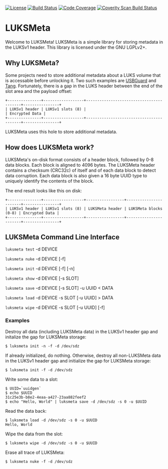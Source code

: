 [![License](http://img.shields.io/:license-lgpl2-blue.svg?style=flat-square)](http://www.gnu.org/licenses/lgpl-2.1.html)
[![Build Status](https://travis-ci.org/latchset/luksmeta.svg?branch=master)](https://travis-ci.org/latchset/luksmeta)
[![Code Coverage](http://codecov.io/github/latchset/luksmeta/coverage.svg?branch=master)](http://codecov.io/github/latchset/luksmeta?branch=master)
[![Coverity Scan Build Status](https://scan.coverity.com/projects/8706/badge.svg)](https://scan.coverity.com/projects/latchset-luksmeta)

# LUKSMeta

Welcome to LUKSMeta! LUKSMeta is a simple library for storing metadata in the LUKSv1 header. This library is licensed under the GNU LGPLv2+.

## Why LUKSMeta?

Some projects need to store additional metadata about a LUKS volume that is accessable before unlocking it. Two such examples are [USBGuard][usbguard] and [Tang][tang]. Fortunately, there is a gap in the LUKS header between the end of the slot area and the payload offset:

    +---------------+------------------+-----------------------------------------+----------------+
    | LUKSv1 header | LUKSv1 slots (8) |                                         | Encrypted Data |
    +---------------+------------------+-----------------------------------------+----------------+

LUKSMeta uses this hole to store additional metadata.

## How does LUKSMeta work?

LUKSMeta's on-disk format consists of a header block, followed by 0-8 data blocks. Each block is aligned to 4096 bytes. The LUKSMeta header contains a checksum (CRC32c) of itself and of each data block to detect data corruption. Each data block is also given a 16 byte UUID type to uniquely identify the contents of the block.

The end result looks like this on disk:

    +---------------+------------------+-----------------+-----------------------+----------------+
    | LUKSv1 header | LUKSv1 slots (8) | LUKSMeta header | LUKSMeta blocks (0-8) | Encrypted Data |
    +---------------+------------------+-----------------+-----------------------+----------------+

## LUKSMeta Command Line Interface

`luksmeta test` -d DEVICE

`luksmeta nuke` -d DEVICE [-f]

`luksmeta init` -d DEVICE [-f] [-n]

`luksmeta show` -d DEVICE [-s SLOT]

`luksmeta save` -d DEVICE [-s SLOT]  -u UUID  < DATA

`luksmeta load` -d DEVICE  -s SLOT  [-u UUID] > DATA

`luksmeta wipe` -d DEVICE  -s SLOT  [-u UUID] [-f]

### Examples

Destroy all data (including LUKSMeta data) in the LUKSv1 header gap and
initalize the gap for LUKSMeta storage:

    $ luksmeta init -n -f -d /dev/sdz

If already initialized, do nothing. Otherwise, destroy all non-LUKSMeta data
in the LUKSv1 header gap and initialize the gap for LUKSMeta storage:

    $ luksmeta init -f -d /dev/sdz

Write some data to a slot:

    $ UUID=`uuidgen`
    $ echo $UUID
    31c25e3b-b8e2-4eaa-a427-23aa882feef2
    $ echo "Hello, World" | luksmeta save -d /dev/sdz -s 0 -u $UUID

Read the data back:

    $ luksmeta load -d /dev/sdz -s 0 -u $UUID
    Hello, World

Wipe the data from the slot:

    $ luksmeta wipe -d /dev/sdz -s 0 -u $UUID

Erase all trace of LUKSMeta:

    $ luksmeta nuke -f -d /dev/sdz

[usbguard]: https://github.com/dkopecek/usbguard
[tang]: https://github.com/latchset/tang
